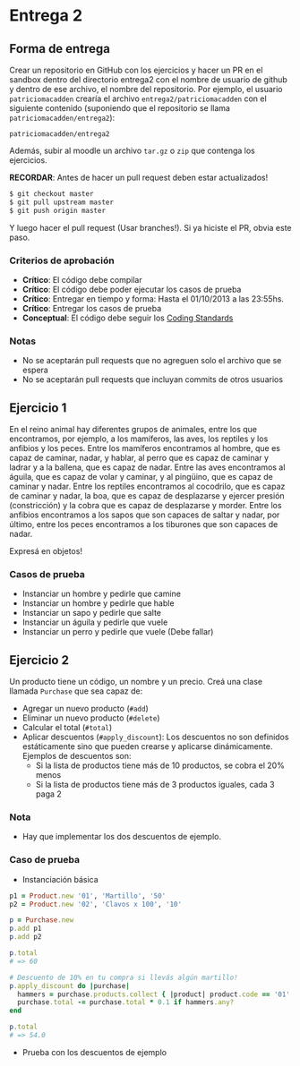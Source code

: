 # Entrega 2

## Forma de entrega

Crear un repositorio en GitHub con los ejercicios y hacer un PR en el sandbox
dentro del directorio entrega2 con el nombre de usuario de github y dentro de
ese archivo, el nombre del repositorio. Por ejemplo, el usuario
`patriciomacadden` crearía el archivo `entrega2/patriciomacadden` con el
siguiente contenido (suponiendo que el repositorio se llama
`patriciomacadden/entrega2`):

```
patriciomacadden/entrega2
```

Además, subir al moodle un archivo `tar.gz` o `zip` que contenga los ejercicios.

**RECORDAR**: Antes de hacer un pull request deben estar actualizados!

```bash
$ git checkout master
$ git pull upstream master
$ git push origin master
```

Y luego hacer el pull request (Usar branches!). Si ya hiciste el PR, obvia este paso.

### Criterios de aprobación

* **Crítico**: El código debe compilar
* **Crítico**: El código debe poder ejecutar los casos de prueba
* **Crítico**: Entregar en tiempo y forma: Hasta el 01/10/2013 a las 23:55hs.
* **Crítico**: Entregar los casos de prueba
* **Conceptual**: El código debe seguir los [Coding Standards](https://github.com/bbatsov/ruby-style-guide)

### Notas

* No se aceptarán pull requests que no agreguen solo el archivo que se espera
* No se aceptarán pull requests que incluyan commits de otros usuarios

## Ejercicio 1

En el reino animal hay diferentes grupos de animales, entre los que
encontramos, por ejemplo, a los mamíferos, las aves, los reptiles y los
anfibios y los peces. Entre los mamíferos encontramos al hombre, que es capaz
de caminar, nadar, y hablar, al perro que es capaz de caminar y ladrar y a la
ballena, que es capaz de nadar. Entre las aves encontramos al águila, que es
capaz de volar y caminar, y al pingüino, que es capaz de caminar y nadar.
Entre los reptiles encontramos al cocodrilo, que es capaz de caminar y nadar,
la boa, que es capaz de desplazarse y ejercer presión (constricción) y la
cobra que es capaz de desplazarse y morder. Entre los anfibios encontramos a
los sapos que son capaces de saltar y nadar, por último, entre los peces
encontramos a los tiburones que son capaces de nadar. 

Expresá en objetos!

### Casos de prueba

* Instanciar un hombre y pedirle que camine
* Instanciar un hombre y pedirle que hable
* Instanciar un sapo y pedirle que salte
* Instanciar un águila y pedirle que vuele
* Instanciar un perro y pedirle que vuele (Debe fallar)

## Ejercicio 2

Un producto tiene un código, un nombre y un precio. Creá una clase llamada
`Purchase` que sea capaz de:
* Agregar un nuevo producto (`#add`)
* Eliminar un nuevo producto (`#delete`)
* Calcular el total (`#total`)
* Aplicar descuentos (`#apply_discount`): Los descuentos no son definidos
estáticamente sino que pueden crearse y aplicarse dinámicamente. Ejemplos
de descuentos son:
  * Si la lista de productos tiene más de 10 productos, se cobra el 20% menos
  * Si la lista de productos tiene más de 3 productos iguales, cada 3 paga 2

### Nota

* Hay que implementar los dos descuentos de ejemplo.

### Caso de prueba

* Instanciación básica

```ruby
p1 = Product.new '01', 'Martillo', '50'
p2 = Product.new '02', 'Clavos x 100', '10'

p = Purchase.new
p.add p1
p.add p2

p.total
# => 60

# Descuento de 10% en tu compra si llevás algún martillo!
p.apply_discount do |purchase|
  hammers = purchase.products.collect { |product| product.code == '01' }
  purchase.total -= purchase.total * 0.1 if hammers.any?
end

p.total
# => 54.0
```

* Prueba con los descuentos de ejemplo